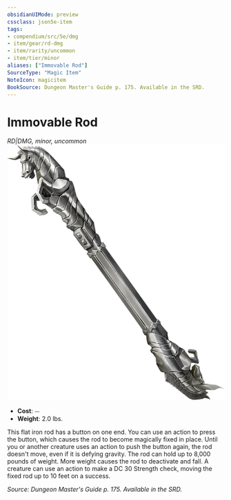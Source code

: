 ```yaml
---
obsidianUIMode: preview
cssclass: json5e-item
tags:
- compendium/src/5e/dmg
- item/gear/rd-dmg
- item/rarity/uncommon
- item/tier/minor
aliases: ["Immovable Rod"]
SourceType: "Magic Item"
NoteIcon: magicitem
BookSource: Dungeon Master's Guide p. 175. Available in the SRD.
---
```

# Immovable Rod
*RD|DMG, minor, uncommon*  
![](https://raw.githubusercontent.com/5etools-mirror-2/5etools-img/main/items/DMG/Immovable%20Rod.webp#right)  

- **Cost**: ⏤
- **Weight**: 2.0 lbs.

This flat iron rod has a button on one end. You can use an action to press the button, which causes the rod to become magically fixed in place. Until you or another creature uses an action to push the button again, the rod doesn't move, even if it is defying gravity. The rod can hold up to 8,000 pounds of weight. More weight causes the rod to deactivate and fall. A creature can use an action to make a DC 30 Strength check, moving the fixed rod up to 10 feet on a success.

*Source: Dungeon Master's Guide p. 175. Available in the SRD.*